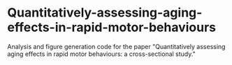 # Quantitatively-assessing-aging-effects-in-rapid-motor-behaviours
Analysis and figure generation code for the paper "Quantitatively assessing aging effects in rapid motor behaviours: a cross-sectional study."
